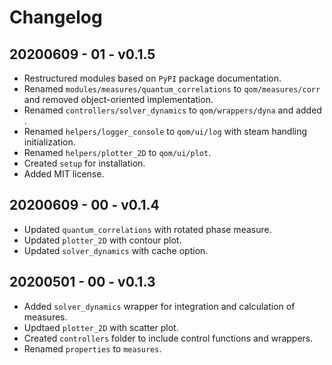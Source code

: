 # Changelog

## 20200609 - 01 - v0.1.5

* Restructured modules based on ```PyPI``` package documentation.
* Renamed ```modules/measures/quantum_correlations``` to ```qom/measures/corr``` and removed object-oriented implementation.
* Renamed ```controllers/solver_dynamics``` to ```qom/wrappers/dyna``` and added .
* Renamed ```helpers/logger_console``` to ```qom/ui/log``` with steam handling initialization.
* Renamed ```helpers/plotter_2D``` to ```qom/ui/plot```.
* Created ```setup``` for installation.
* Added MIT license.

## 20200609 - 00 - v0.1.4

* Updated ```quantum_correlations``` with rotated phase measure.
* Updated ```plotter_2D``` with contour plot.
* Updated ```solver_dynamics``` with cache option.

## 20200501 - 00 - v0.1.3

* Added ```solver_dynamics``` wrapper for integration and calculation of measures.
* Updtaed ```plotter_2D``` with scatter plot.
* Created ```controllers``` folder to include control functions and wrappers.
* Renamed ```properties``` to ```measures```.